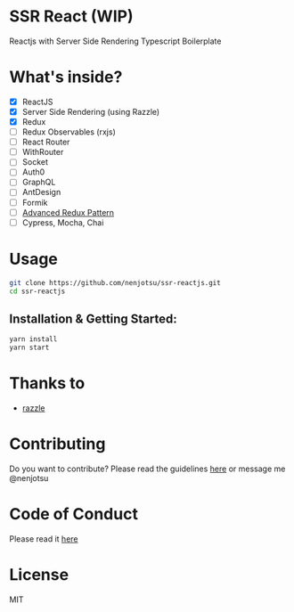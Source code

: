 # SSR React (WIP)

Reactjs with Server Side Rendering Typescript Boilerplate

# What's inside?

- [x] ReactJS
- [x] Server Side Rendering (using Razzle)
- [x] Redux
- [ ] Redux Observables (rxjs)
- [ ] React Router
- [ ] WithRouter
- [ ] Socket
- [ ] Auth0
- [ ] GraphQL
- [ ] AntDesign
- [ ] Formik
- [ ] [Advanced Redux Pattern](https://github.com/nenjotsu/advanced-redux-pattern)
- [ ] Cypress, Mocha, Chai

# Usage

```bash
git clone https://github.com/nenjotsu/ssr-reactjs.git
cd ssr-reactjs
```

## Installation & Getting Started:

```bash
yarn install
yarn start
```

# Thanks to

- [razzle](https://github.com/jaredpalmer/razzle.git)

# Contributing

Do you want to contribute? Please read the guidelines [here](/docs/contributing.md) or message me @nenjotsu

# Code of Conduct

Please read it [here](/docs/CODE_OF_CONDUCT.md)

# License

MIT


